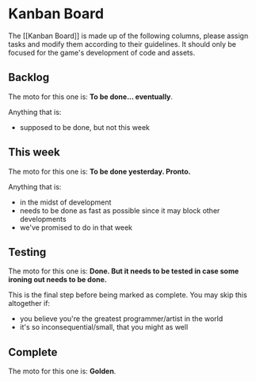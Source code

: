 # Kanban Board
The [[Kanban Board]] is made up of the following columns, please assign tasks and modify them according to their guidelines. It should only be focused for the game's development of code and assets.

## Backlog
The moto for this one is: **To be done... eventually**.

Anything that is:
* supposed to be done, but not this week

## This week
The moto for this one is: **To be done yesterday. Pronto.**

Anything that is:
* in the midst of development 
* needs to be done as fast as possible since it may block other developments
* we've promised to do in that week

## Testing
The moto for this one is: **Done. But it needs to be tested in case some ironing out needs to be done.**

This is the final step before being marked as complete. You may skip this altogether if:
* you believe you're the greatest programmer/artist in the world
* it's so inconsequential/small, that you might as well

## Complete
The moto for this one is: **Golden**.